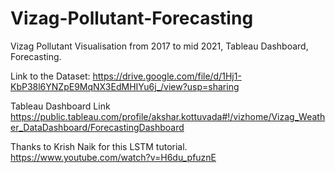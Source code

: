 # Vizag-Pollutant-Forecasting
Vizag Pollutant Visualisation from 2017 to mid 2021, Tableau Dashboard, Forecasting.

Link to the Dataset:
https://drive.google.com/file/d/1Hj1-KbP38l6YNZpE9MqNX3EdMHIYu6j_/view?usp=sharing

Tableau Dashboard Link
https://public.tableau.com/profile/akshar.kottuvada#!/vizhome/Vizag_Weather_DataDashboard/ForecastingDashboard

Thanks to Krish Naik for this LSTM tutorial.
https://www.youtube.com/watch?v=H6du_pfuznE
